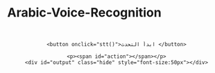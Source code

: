 # Arabic-Voice-Recognition
<!DOCTYPE html>
<html lang="ar">
<head>
    <title>التعرف التلقائي على الكلمات </title>
    <meta charset="UTF-8">
    <script type="text/javascript" src="autoUpdate.js"></script>
		<script src="https://ajax.googleapis.com/ajax/libs/jquery/3.6.0/jquery.min.js"></script>

</head>
<style>
.hidden{
	display:none;
	
}

</style>
<bodyid="full">
<div id="liveData" style="display: none;">
    <p>Loading Data...</p>
</div>



<audio id="audio">
	<source  id="sound" src="1.mp3" type="audio/mp3">
</audio>

<audio id="audio2">
	<source  id="sound" src="2.mp3" type="audio/mp3">
</audio>

<p id="demo" style="display:none;"></p>

<script>
  


window.addEventListener('load', function()
{


	var x = document.getElementById("audio"); 
	var x2 = document.getElementById("audio2"); 


	var xhr = null;
	
    getXmlHttpRequestObject = function()
    {
        if(!xhr)
        {               
            xhr = new XMLHttpRequest();
        }
        return xhr;
    };

    updateLiveData = function()
    {
        var now = new Date();
        var url = 'r1s1.php?' + now.getTime();
        xhr = getXmlHttpRequestObject();
        xhr.onreadystatechange = evenHandler;
        xhr.open("GET", url, true);
        xhr.send(null);
    };

    function evenHandler()
    {
        if(xhr.readyState == 4 && xhr.status == 200)
        {


            dataDiv = document.getElementById('liveData');
            dataDiv.innerHTML = xhr.responseText;
			var xx=xhr.responseText;
			if(xx==1){
    
				x.play();
				output.classList.add("hidden");	
				var y = document.getElementById("audio").duration;
				y=(y*1000);
				console.log(y);
				document.getElementById("demo").innerHTML = y;
				document.getElementById("p1").style.display = "block";
				document.getElementById("p2").style.display = "none";
				setTimeout(function(){ document.getElementById("p1").style.display = "none"; document.getElementById("p2").style.display = "block";}, y);
				
				const Http = new XMLHttpRequest();
				Http.open("GET","https://s-m.com.sa/r1/r1m2.php");
				Http.send();		
				setTimeout(function(){ stt(); }, y);
			}

			document.getElementById("sound").src=xhr.responseText;
            setTimeout(updateLiveData(), 10000);
        }
		
    }
	
	
	function stt(){
	
	
		var output = document.getElementById("output");
		var action = document.getElementById("action");
     
        var SpeechRecognition = SpeechRecognition || webkitSpeechRecognition;
        var recognition = new SpeechRecognition();
        recognition.onstart = function() {
            action.innerHTML = "<small>listening, please speak...</small>";
        };
                
        recognition.onspeechend = function() {
            action.innerHTML = "<small>stopped listening</small>";
            recognition.stop();
			

					  
        }
              
        // This runs when the speech recognition service returns result
        recognition.onresult = function(event) {
            var transcript = event.results[0][0].transcript;
			var confidence = event.results[0][0].confidence;
            output.innerHTML = "<b></b> " + transcript;
			
			
            output.classList.remove("hidden");
			
			const Http = new XMLHttpRequest();
			Http.open("GET","https://s-m.com.sa/r1/e.php?e=" + transcript);
			Http.send();		
				x2.play();
				var yy = document.getElementById("audio2").duration;
				yy=yy*1000;
				console.log(yy);
				document.getElementById("demo").innerHTML = yy;
				document.getElementById("p1").style.display = "block";
				document.getElementById("p2").style.display = "none";
				setTimeout(function(){ document.getElementById("p1").style.display = "none"; document.getElementById("p2").style.display = "block";}, yy);	

				//output.classList.add("hidden");				
			

			
        };
              
        // start recognition
        recognition.start();
	
	
	}



});


	function stt(){
	
	
		// get output div reference
		var output = document.getElementById("output");
		// get action element reference
		var action = document.getElementById("action");
        // new speech recognition object
        var SpeechRecognition = SpeechRecognition || webkitSpeechRecognition;
        var recognition = new SpeechRecognition();
            
        // This runs when the speech recognition service starts
        recognition.onstart = function() {
            action.innerHTML = "<small>انا استمع الان لك فضلك تحدث ..</small>";
        };
                
        recognition.onspeechend = function() {
            action.innerHTML = "<small>توقفت من الاستماع ..شكراً لك </small>";
            recognition.stop();
			

					  
        }
              
        // This runs when the speech recognition service returns result
        recognition.onresult = function(event) {
            var transcript = event.results[0][0].transcript;
			var confidence = event.results[0][0].confidence;
            output.innerHTML = "<b></b> " + transcript;
			
			
            output.classList.remove("hidden");
			
			const Http = new XMLHttpRequest();
			Http.open("GET","https://s-m.com.sa/r1/e.php?e=" + transcript);
			Http.send();		
				x2.play();
				var yy = document.getElementById("audio2").duration;
				yy=yy*1000;
				console.log(yy);
				document.getElementById("demo").innerHTML = yy;
				document.getElementById("p1").style.display = "block";
				document.getElementById("p2").style.display = "none";
				setTimeout(function(){ document.getElementById("p1").style.display = "none"; document.getElementById("p2").style.display = "block";}, yy);	

				//output.classList.add("hidden");				
			

			
        };
              
        // start recognition
        recognition.start();
	
	
	}

function playSound(){

  var x = document.getElementById("audio"); 
  x.play(); 
  var y = document.getElementById("audio").duration;
  y=y*1000;
  document.getElementById("demo").innerHTML = y;
  document.getElementById("p1").style.display = "block";
  document.getElementById("p2").style.display = "none";
  setTimeout(function(){ document.getElementById("p1").style.display = "none"; document.getElementById("p2").style.display = "block";}, y);
	
}

</script>
<div align="center">
<br>

	<button onclick="stt()">ابدأ التحدث </button>

    <p><span id="action"></span></p>
    <div id="output" class="hide" style="font-size:50px"></div>

</div>
</body>
</html>
